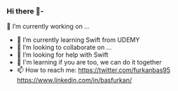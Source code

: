 ### Hi there 👋- 
🔭 I’m currently working on ...
- 🌱 I’m currently learning Swift from UDEMY
- 👯 I’m looking to collaborate on ...
- 🤔 I’m looking for help with Swift
- 💬 I'm learning if you are too, we can do it together
- 📫 How to reach me: https://twitter.com/furkanbas95
                      https://www.linkedin.com/in/basfurkan/


